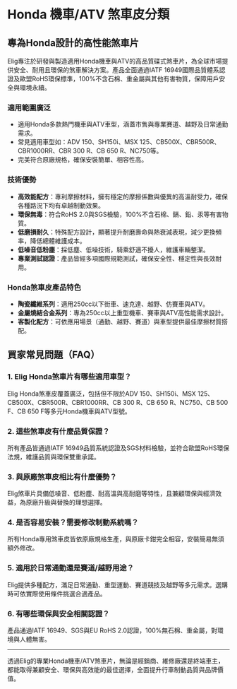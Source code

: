 # Honda 機車/ATV 煞車皮分類

## 專為Honda設計的高性能煞車片

Elig專注於研發與製造適用Honda機車與ATV的高品質碟式煞車片，為全球市場提供安全、耐用且環保的煞車解決方案。產品全面通過IATF 16949國際品質體系認證及歐盟RoHS環保標準，100%不含石棉、重金屬與其他有害物質，保障用戶安全與環境永續。

### 適用範圍廣泛

- 適用Honda多款熱門機車與ATV車型，涵蓋市售與專業賽道、越野及日常通勤需求。
- 常見適用車型如：ADV 150、SH150i、MSX 125、CB500X、CBR500R、CBR1000RR、CBR 300 R、CB 650 R、NC750等。
- 完美符合原廠規格，確保安裝簡單、相容性高。

### 技術優勢

- **高效能配方**：專利摩擦材料，擁有穩定的摩擦係數與優異的高溫耐受力，確保各種路況下均有卓越制動效果。
- **環保無毒**：符合RoHS 2.0與SGS檢驗，100%不含石棉、鎘、鉛、汞等有害物質。
- **低磨損耐久**：特殊配方設計，顯著提升耐磨壽命與熱衰減表現，減少更換頻率，降低總體維護成本。
- **低噪音低粉塵**：採低塵、低噪技術，騎乘舒適不擾人，維護車輛整潔。
- **專業測試認證**：產品皆經多項國際規範測試，確保安全性、穩定性與長效耐用。

### Honda煞車皮產品特色

- **陶瓷纖維系列**：適用250cc以下街車、速克達、越野、仿賽車與ATV。
- **金屬燒結合金系列**：專為250cc以上重型機車、賽車與ATV高性能需求設計。
- **客製化配方**：可依應用場景（通勤、越野、賽道）與車型提供最佳摩擦材質搭配。

## 買家常見問題（FAQ）

### 1. Elig Honda煞車片有哪些適用車型？
Elig Honda煞車皮覆蓋廣泛，包括但不限於ADV 150、SH150i、MSX 125、CB500X、CBR500R、CBR1000RR、CB 300 R、CB 650 R、NC750、CB 500 F、CB 650 F等多元Honda機車與ATV型號。

### 2. 這些煞車皮有什麼品質保證？
所有產品皆通過IATF 16949品質系統認證及SGS材料檢驗，並符合歐盟RoHS環保法規，維護品質與環保雙重承諾。

### 3. 與原廠煞車皮相比有什麼優勢？
Elig煞車片具備低噪音、低粉塵、耐高溫與高耐磨等特性，且兼顧環保與經濟效益，為原廠升級與替換的理想選擇。

### 4. 是否容易安裝？需要修改制動系統嗎？
所有Honda專用煞車皮皆依原廠規格生產，與原廠卡鉗完全相容，安裝簡易無須額外修改。

### 5. 適用於日常通勤還是賽道/越野用途？
Elig提供多種配方，滿足日常通勤、重型運動、賽道競技及越野等多元需求。選購時可依實際使用條件挑選合適產品。

### 6. 有哪些環保與安全相關認證？
產品通過IATF 16949、SGS與EU RoHS 2.0認證，100%無石棉、重金屬，對環境與人體無害。

---

透過Elig的專業Honda機車/ATV煞車片，無論是經銷商、維修廠還是終端車主，都能取得兼顧安全、環保與高效能的最佳選擇，全面提升行車制動品質與品牌價值。
